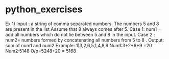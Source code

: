 # python_exercises

Ex 1) 
Input : a string of comma separated numbers. The numbers 5 and 8 are present in the list Assume that 8 always comes after 5. 
Case 1: num1 = add all numbers which do not lie between 5 and 8 in the input. 
Case 2 : num2= numbers formed by concatenating all numbers from 5 to 8 . Output: sum of num1 and num2 
Example: 1)3,2,6,5,1,4,8,9 Num1:3+2+6+9 =20 Num2:5148 O/p=5248+20 = 5168 


